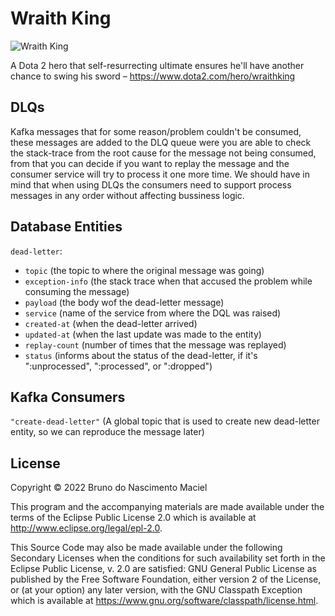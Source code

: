 # Wraith King

![Wraith King](https://cdnb.artstation.com/p/assets/images/images/007/213/771/large/yunfeng-zhang-loading-001.jpg)

A Dota 2 hero that self-resurrecting ultimate ensures he'll have another chance to swing his sword
– https://www.dota2.com/hero/wraithking

## DLQs

Kafka messages that for some reason/problem couldn't be consumed, these messages are added to the DLQ queue were you are
able to check the stack-trace from the root cause for the message not being consumed, from that you can decide if you
want to replay the message and the consumer service will try to process it one more time. We should have in mind that
when using DLQs the consumers need to support process messages in any order without affecting bussiness logic.

## Database Entities

`dead-letter`:

- `topic` (the topic to where the original message was going)
- `exception-info` (the stack trace when that accused the problem while consuming the message)
- `payload` (the body wof the dead-letter message)
- `service` (name of the service from where the DQL was raised)
- `created-at` (when the dead-letter arrived)
- `updated-at` (when the last update was made to the entity)
- `replay-count` (number of times that the message was replayed)
- `status` (informs about the status of the dead-letter, if it's ":unprocessed", ":processed", or ":dropped")

## Kafka Consumers

`"create-dead-letter"` (A global topic that is used to create new dead-letter entity, so we can reproduce the message
later)

## License

Copyright © 2022 Bruno do Nascimento Maciel

This program and the accompanying materials are made available under the terms of the Eclipse Public License 2.0 which
is available at
http://www.eclipse.org/legal/epl-2.0.

This Source Code may also be made available under the following Secondary Licenses when the conditions for such
availability set forth in the Eclipse Public License, v. 2.0 are satisfied: GNU General Public License as published by
the Free Software Foundation, either version 2 of the License, or (at your option) any later version, with the GNU
Classpath Exception which is available at https://www.gnu.org/software/classpath/license.html.
